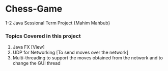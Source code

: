 # Chess-Game
1-2 Java Sessional Term Project {Mahim Mahbub}
### Topics Covered in this project
<!-- OL -->
1. Java FX [View]
1. UDP for Networking [To send moves over the network]
1. Multi-threading to support the moves obtained from the network and to change the GUI thread
